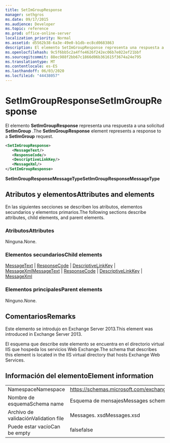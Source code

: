 ```yaml
---
title: SetImGroupResponse
manager: sethgros
ms.date: 09/17/2015
ms.audience: Developer
ms.topic: reference
ms.prod: office-online-server
localization_priority: Normal
ms.assetid: d5562b38-6a3e-49e0-b1db-ec8cd0683863
description: El elemento SetImGroupResponse representa una respuesta a una solicitud SetImGroup.
ms.openlocfilehash: 9c5f6bb5c2a4ffe4626f242ec06b7e022ef21bbf
ms.sourcegitcommit: 88ec988f2bb67c1866d06b361615f3674a24e795
ms.translationtype: MT
ms.contentlocale: es-ES
ms.lasthandoff: 06/03/2020
ms.locfileid: "44438057"
---
```

# <a name="setimgroupresponse"></a><span data-ttu-id="cd8f4-103">SetImGroupResponse</span><span class="sxs-lookup"><span data-stu-id="cd8f4-103">SetImGroupResponse</span></span>

<span data-ttu-id="cd8f4-104">El elemento **SetImGroupResponse** representa una respuesta a una solicitud **SetImGroup** .</span><span class="sxs-lookup"><span data-stu-id="cd8f4-104">The **SetImGroupResponse** element represents a response to a **SetImGroup** request.</span></span> 
  
```XML
<SetImGroupResponse>
   <MessageText/>
   <ResponseCode/>
   <DescriptiveLinkKey/>
   <MessageXml/>
</SetImGroupResponse>
```

 <span data-ttu-id="cd8f4-105">**SetImGroupResponseMessageType**</span><span class="sxs-lookup"><span data-stu-id="cd8f4-105">**SetImGroupResponseMessageType**</span></span>
## <a name="attributes-and-elements"></a><span data-ttu-id="cd8f4-106">Atributos y elementos</span><span class="sxs-lookup"><span data-stu-id="cd8f4-106">Attributes and elements</span></span>

<span data-ttu-id="cd8f4-107">En las siguientes secciones se describen los atributos, elementos secundarios y elementos primarios.</span><span class="sxs-lookup"><span data-stu-id="cd8f4-107">The following sections describe attributes, child elements, and parent elements.</span></span>
  
### <a name="attributes"></a><span data-ttu-id="cd8f4-108">Atributos</span><span class="sxs-lookup"><span data-stu-id="cd8f4-108">Attributes</span></span>

<span data-ttu-id="cd8f4-109">Ninguna.</span><span class="sxs-lookup"><span data-stu-id="cd8f4-109">None.</span></span>
  
### <a name="child-elements"></a><span data-ttu-id="cd8f4-110">Elementos secundarios</span><span class="sxs-lookup"><span data-stu-id="cd8f4-110">Child elements</span></span>

<span data-ttu-id="cd8f4-111">[MessageText](messagetext.md)  |  [ResponseCode](responsecode.md)  |  [DescriptiveLinkKey](descriptivelinkkey.md)  |  [MessageXml](messagexml.md)</span><span class="sxs-lookup"><span data-stu-id="cd8f4-111">[MessageText](messagetext.md) | [ResponseCode](responsecode.md) | [DescriptiveLinkKey](descriptivelinkkey.md) | [MessageXml](messagexml.md)</span></span>
  
### <a name="parent-elements"></a><span data-ttu-id="cd8f4-112">Elementos principales</span><span class="sxs-lookup"><span data-stu-id="cd8f4-112">Parent elements</span></span>

<span data-ttu-id="cd8f4-113">Ninguno.</span><span class="sxs-lookup"><span data-stu-id="cd8f4-113">None.</span></span>
  
## <a name="remarks"></a><span data-ttu-id="cd8f4-114">Comentarios</span><span class="sxs-lookup"><span data-stu-id="cd8f4-114">Remarks</span></span>

<span data-ttu-id="cd8f4-115">Este elemento se introdujo en Exchange Server 2013.</span><span class="sxs-lookup"><span data-stu-id="cd8f4-115">This element was introduced in Exchange Server 2013.</span></span>
  
<span data-ttu-id="cd8f4-116">El esquema que describe este elemento se encuentra en el directorio virtual IIS que hospeda los servicios Web Exchange.</span><span class="sxs-lookup"><span data-stu-id="cd8f4-116">The schema that describes this element is located in the IIS virtual directory that hosts Exchange Web Services.</span></span>
  
## <a name="element-information"></a><span data-ttu-id="cd8f4-117">Información del elemento</span><span class="sxs-lookup"><span data-stu-id="cd8f4-117">Element information</span></span>

|||
|:-----|:-----|
|<span data-ttu-id="cd8f4-118">Namespace</span><span class="sxs-lookup"><span data-stu-id="cd8f4-118">Namespace</span></span>  <br/> |https://schemas.microsoft.com/exchange/services/2006/messages  <br/> |
|<span data-ttu-id="cd8f4-119">Nombre de esquema</span><span class="sxs-lookup"><span data-stu-id="cd8f4-119">Schema name</span></span>  <br/> |<span data-ttu-id="cd8f4-120">Esquema de mensajes</span><span class="sxs-lookup"><span data-stu-id="cd8f4-120">Messages schema</span></span>  <br/> |
|<span data-ttu-id="cd8f4-121">Archivo de validación</span><span class="sxs-lookup"><span data-stu-id="cd8f4-121">Validation file</span></span>  <br/> |<span data-ttu-id="cd8f4-122">Messages. xsd</span><span class="sxs-lookup"><span data-stu-id="cd8f4-122">Messages.xsd</span></span>  <br/> |
|<span data-ttu-id="cd8f4-123">Puede estar vacío</span><span class="sxs-lookup"><span data-stu-id="cd8f4-123">Can be empty</span></span>  <br/> |<span data-ttu-id="cd8f4-124">false</span><span class="sxs-lookup"><span data-stu-id="cd8f4-124">false</span></span>  <br/> |
   

